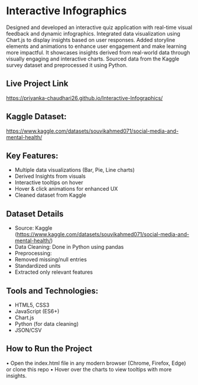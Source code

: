 # Interactive Infographics
   Designed and developed an interactive quiz application with real-time visual feedback and dynamic infographics. Integrated data visualization using Chart.js to display insights based on user responses. Added storyline elements and animations to enhance user engagement and make learning more impactful. It showcases insights derived from real-world data through visually engaging and interactive charts. Sourced data from the Kaggle survey dataset and preprocessed it using Python.
## Live Project Link
https://priyanka-chaudhari26.github.io/Interactive-Infographics/
## Kaggle Dataset:
https://www.kaggle.com/datasets/souvikahmed071/social-media-and-mental-health/
## Key Features:
-	Multiple data visualizations (Bar, Pie, Line charts)
-	Derived Insights from visuals
-	Interactive tooltips on hover
-	Hover & click animations for enhanced UX
-	Cleaned dataset from Kaggle
## Dataset Details
-	Source: Kaggle (https://www.kaggle.com/datasets/souvikahmed071/social-media-and-mental-health/)
-	Data Cleaning: Done in Python using pandas
-	Preprocessing:
   -	Removed missing/null entries
   -	Standardized units
   -  Extracted only relevant features

## Tools and Technologies:
-	HTML5, CSS3
-	JavaScript (ES6+)
-	Chart.js
-	Python (for data cleaning)
-	JSON/CSV
## How to Run the Project
•	Open the index.html file in any modern browser (Chrome, Firefox, Edge) or clone this repo
•	Hover over the charts to view tooltips with more insights.



